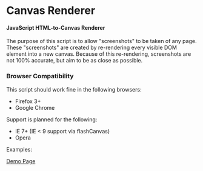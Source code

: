 #    Canvas Renderer
#### JavaScript HTML-to-Canvas Renderer

The purpose of this script is to allow "screenshots" to be taken of any page.  These "screenshots" are created by re-rendering every visible DOM element into a new canvas.  Because of this re-rendering, screenshots are not 100% accurate, but aim to be as close as possible.

### Browser Compatibility
This script should work fine in the following browsers:

* Firefox 3+
* Google Chrome

Support is planned for the following:

* IE 7+ (IE < 9 support via flashCanvas)
* Opera

Examples:

[Demo Page](http://canvasrenderer.clientsite.me/)